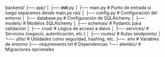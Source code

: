 backend/
├── app/
│ ├── **init**.py
│ ├── main.py # Punto de entrada si luego separamos desde main.py raíz
│ ├── config.py # Configuración del entorno
│ ├── database.py # Configuración de SQLAlchemy
│ ├── models/ # Modelos SQLAlchemy
│ ├── schemas/ # Pydantic para validación
│ ├── crud/ # Lógica de acceso a datos
│ ├── services/ # Servicios (negocio, autenticación, etc.)
│ ├── routes/ # Rutas (endpoints)
│ └── utils/ # Utilidades como seguridad, hashing, etc.
├── .env # Variables de entorno
├── requirements.txt # Dependencias
└── alembic/ # Migraciones opcionales
